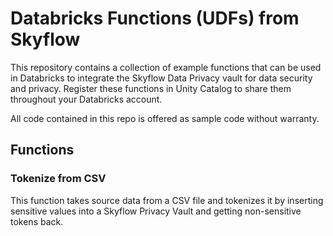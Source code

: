 # Databricks Functions (UDFs) from Skyflow

This repository contains a collection of example functions that can be used in Databricks to integrate the Skyflow Data Privacy vault for data security and privacy. 
Register these functions in Unity Catalog to share them throughout your Databricks account.

All code contained in this repo is offered as sample code without warranty.

## Functions

### Tokenize from CSV

This function takes source data from a CSV file and tokenizes it by inserting sensitive values into a Skyflow Privacy Vault and getting non-sensitive tokens back.

